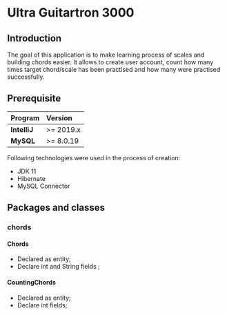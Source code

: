 # Ultra Guitartron 3000

## Introduction

The goal of this application is to make learning process of scales and building chords easier. 
It allows to create user account, count how many times target chord/scale has been practised and how many were practised successfully.

## Prerequisite

|**Program**|**Version**|
|:---|:---|
|**IntelliJ**| \>= 2019.x|
|**MySQL**| \>= 8.0.19|

Following technologies were used in the process of creation:

* JDK 11
* Hibernate
* MySQL Connector

## Packages and classes

### chords
#### Chords
* Declared as entity;
* Declare int and String fields ;
#### CountingChords
* Declared as entity;
* Declare int fields;